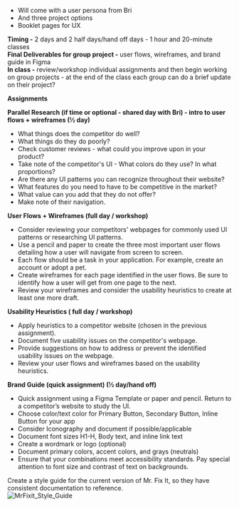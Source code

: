 * Will come with a user persona from Bri  
* And three project options  
* Booklet pages for UX

**Timing \-** 2 days and 2 half days/hand off days \- 1 hour and 20-minute classes  
**Final Deliverables for group project \-** user flows, wireframes, and brand guide in Figma  
**In class \-** review/workshop individual assignments and then begin working on group projects \- at the end of the class each group can do a brief update on their project?

**Assignments** 

**Parallel Research (if time or optional \- shared day with Bri) \- intro to user flows \+ wireframes (½ day)**

* What things does the competitor do well?  
* What things do they do poorly?  
* Check customer reviews \- what could you improve upon in your product?  
* Take note of the competitor's UI \- What colors do they use? In what proportions?  
* Are there any UI patterns you can recognize throughout their website?   
* What features do you need to have to be competitive in the market?   
* What value can you add that they do not offer?  
* Make note of their navigation. 

**User Flows \+ Wireframes (full day / workshop)**

* Consider reviewing your competitors' webpages for commonly used UI patterns or researching UI patterns.   
* Use a pencil and paper to create the three most important user flows detailing how a user will navigate from screen to screen.  
* Each flow should be a task in your application. For example, create an account or adopt a pet.  
* Create wireframes for each page identified in the user flows. Be sure to identify how a user will get from one page to the next.   
* Review your wireframes and consider the usability heuristics to create at least one more draft.

   
**Usability Heuristics ( full day / workshop)**

* Apply heuristics to a competitor website (chosen in the previous assignment).   
* Document five usability issues on the competitor's webpage.  
* Provide suggestions on how to address or prevent the identified usability issues on the webpage.   
* Review your user flows and wireframes based on the usability heuristics. 

**Brand Guide (quick assignment) (½ day/hand off)**

* Quick assignment using a Figma Template or paper and pencil. Return to a competitor’s website to study the UI.   
* Choose color/text color for Primary Button, Secondary Button, Inline Button for your app  
* Consider Iconography and document if possible/applicable  
* Document font sizes H1-H, Body text, and inline link text  
* Create a wordmark or logo (optional)  
* Document primary colors, accent colors, and grays (neutrals)  
* Ensure that your combinations meet accessibility standards. Pay special attention to font size and contrast of text on backgrounds. 

Create a style guide for the current version of Mr. Fix It, so they have consistent documentation to reference.  
![MrFixit_Style_Guide](https://github.com/user-attachments/assets/ec1cadfa-7c0e-4735-8da0-218387f5e3fd)

